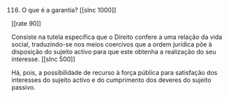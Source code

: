 116. O que é a garantia?
[[slnc 1000]]

[[rate 90]]

Consiste na tutela específica que o Direito confere a uma relação da vida social, traduzindo-se nos meios coercivos que a ordem jurídica põe à disposição do sujeito activo para que este obtenha a realização do seu interesse.
[[slnc 500]]

Há, pois, a possibilidade de recurso à força pública para satisfação dos interesses do sujeito activo e do cumprimento dos deveres do sujeito passivo.

